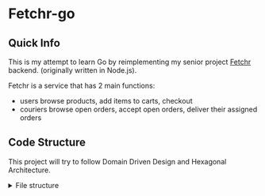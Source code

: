 # Fetchr-go

## Quick Info

This is my attempt to learn Go by reimplementing my senior project [Fetchr](github.com/dsafanyuk/fetchr) backend. (originally written in Node.js).

Fetchr is a service that has 2 main functions: 

- users  browse products, add items to carts, checkout
- couriers  browse open orders, accept open orders, deliver their assigned orders

## Code Structure


This project will try to follow Domain Driven Design and Hexagonal Architecture.

<details>

<summary> File structure </summary>

```
├── cmd // not sure about using this as the way to run packages yet
│   └── user 
│       └── main.go
├── config // database config goes here for now
│   └── config.go
└── pkg
   ├── database
   │   └── psql
   │       └── user.go
   ├── middleware
   │   └── auth.go
   └── user // user domain
       ├── handler.go // handles http 
       ├── model.go   // user struct
       ├── repo.go    // user interface
       └── service.go // user service

```

</details>
